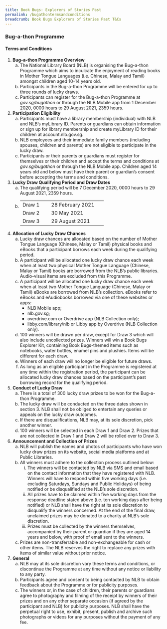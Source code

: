 ```yaml
---
title: Book Bugs: Explorers of Stories Past
permalink: /bugathontermsandconditions
breadcrumb: Book Bugs Explorers of Stories Past T&Cs
---
```


### Bug-a-thon Programme
#### Terms and Conditions

<ol>
                                <li>
                                    <strong>Bug-a-thon Programme Overview</strong>
                                    <ol style="list-style: lower-alpha;">
                                        <li>The National Library Board (NLB) is organising the Bug-a-thon Programme which aims to inculcate the enjoyment of reading books in Mother Tongue Languages (i.e. Chinese, Malay and Tamil) amongst children aged 10-14 years old.</li>
                                        <li>Participants in the Bug-a-thon Programme will be entered for up to three rounds of lucky draws.</li>
                                        <li>
                                            Participants can register for the Bug-a-thon Programme at 
                                            <em>gov.sg/bugathon</em>
                                             or through the NLB Mobile app from 1 December 2020, 0000 hours to 29 August 2021, 2359 hours.
                                        </li>
                                    </ol>
                                </li>
                                <li>
                                    <strong>Participation Eligibility</strong>
                                    <ol style="list-style: lower-alpha;">
                                        <li>Participants must have a library membership (individual) with NLB and NLB’s myLibrary ID. Parents or guardians can obtain information or sign up for library membership and create myLibrary ID for their children at account.nlb.gov.sg.</li>
                                        <li>NLB employees and their immediate family members (including spouses, children and parents) are not eligible to participate in the lucky draw.</li>
                                        <li>
                                            Participants or their parents or guardians must register for themselves or their children and accept the terms and conditions at 
                                            <em>gov.sg/bugathon</em>
                                             or through the NLB Mobile app. Children aged 14 years old and below must have their parent or guardian’s consent before accepting the terms and conditions.
                                        </li>
                                    </ol>
                                </li>
                                <li>
                                    <strong>Lucky Draw Qualifying Period and Draw Dates</strong>
                                    <ol style="list-style: lower-alpha;">
                                        <li>The qualifying period will be 7 December 2020, 0000 hours to 29 August 2021, 2359 hours.</li>
                                        <li>
                                            <table>
                                                <tbody>
                                                    <tr>
                                                        <td width="76">Draw 1</td>
                                                        <td width="160">28 February 2021</td>
                                                    </tr>
                                                    <tr>
                                                        <td width="76">Draw 2</td>
                                                        <td width="160">30 May 2021</td>
                                                    </tr>
                                                    <tr>
                                                        <td width="76">Draw 3</td>
                                                        <td width="160">29 August 2021</td>
                                                    </tr>
                                                </tbody>
                                            </table>
                                        </li>
                                    </ol>
                                </li>
                                <li>
                                    <strong>Allocation of Lucky Draw Chances </strong>
                                    <ol style="list-style: lower-alpha;">
                                        <li>Lucky draw chances are allocated based on the number of Mother Tongue Language (Chinese, Malay or Tamil) physical books and eBooks that a participant borrows each week during the qualifying period.</li>
                                        <li>A participant will be allocated one lucky draw chance each week when at least two physical Mother Tongue Language (Chinese, Malay or Tamil) books are borrowed from the NLB’s public libraries. Audio-visual items are excluded from this Programme.</li>
                                        <li>
                                            A participant will be allocated one lucky draw chance each week when at least two Mother Tongue Language (Chinese, Malay or Tamil) eBooks are borrowed from NLB’s collection. eBooks refer to eBooks and eAudiobooks borrowed via one of these websites or apps:
                                            <ul>
                                                <li>NLB Mobile app;</li>
                                                <li>nlb.gov.sg;</li>
                                                <li>overdrive.com or Overdrive app (NLB Collection only);</li>
                                                <li>libby.com/library/nlb or Libby app by Overdrive (NLB Collection only).</li>
                                            </ul>
                                        </li>
                                        <li>100 winners will be drawn per draw, except for Draw 3 which will also include uncollected prizes. Winners will win a Book Bugs Explorer Kit, containing Book Bugs-themed items such as notebooks, water bottles, enamel pins and plushies. Items will be different for each draw.</li>
                                        <li>Winners of each draw will no longer be eligible for future draws.</li>
                                        <li>As long as an eligible participant in the Programme is registered at any time within the registration period, the participant can be allocated lucky draw chances based on the participant’s past borrowing record for the qualifying period.</li>
                                    </ol>
                                </li>
                                <li>
                                    <strong>Conduct of Lucky Draw</strong>
                                    <ol style="list-style: lower-alpha;">
                                        <li>There is a total of 300 lucky draw prizes to be won for the Bug-a-thon Programme.</li>
                                        <li>The lucky draw will be conducted on the three dates shown in section 3. NLB shall not be obliged to entertain any queries or appeals on the lucky draw outcomes.</li>
                                        <li>If there are disqualifications, NLB may, at its sole discretion, pick another winner.</li>
                                        <li>100 winners will be selected in each Draw 1 and Draw 2. Prizes that are not collected in Draw 1 and Draw 2 will be rolled over to Draw 3.</li>
                                    </ol>
                                </li>
                                <li>
                                    <strong>Announcement and Collection of Prizes</strong>
                                    <ol style="list-style: lower-alpha;">
                                        <li>NLB will publish the names and photos of participants who have won lucky draw prizes on its website, social media platforms and at Public Libraries.</li>
                                        <li>
                                            All winners must adhere to the collection process outlined below:
                                            <ol style="list-style: lower-roman;">
                                                <li>The winners will be contacted by NLB via SMS and email based on the contact information that they have registered with NLB. Winners will have to respond within five working days (i.e. excluding Saturdays, Sundays and Public Holidays) of being notified or be disqualified at the NLB’s sole discretion.</li>
                                                <li>All prizes have to be claimed within five working days from the response deadline stated above (i.e. ten working days after being notified) or NLB shall have the right at its sole discretion to disqualify the winners concerned. At the end of the final draw, unclaimed prizes may be donated to a charity at NLB’s sole discretion.</li>
                                                <li>Prizes must be collected by the winners themselves, accompanied by their parent or guardian if they are aged 14 years and below, with proof of email sent to the winners.</li>
                                            </ol>
                                        </li>
                                        <li>Prizes are non-transferrable and non-exchangeable for cash or other items. The NLB reserves the right to replace any prizes with items of similar value without prior notice.</li>
                                    </ol>
                                </li>
                                <li>
                                    <strong>General</strong>
                                    <ol style="list-style: lower-alpha;">
                                        <li>NLB may at its sole discretion vary these terms and conditions, or discontinue the Programme at any time without any notice or liability to any party.</li>
                                        <li>Participants agree and consent to being contacted by NLB to obtain feedback about the Programme or for publicity purposes.</li>
                                        <li>The winners or, in the case of children, their parents or guardians agree to photography and filming of the receipt by winners of their prizes and on any other separate occasion (if agreed by the participant and NLB) for publicity purposes. NLB shall have the perpetual right to use, exhibit, present, publish and archive such photographs or videos for any purposes without the payment of any fee.</li>
                                    </ol>
                                </li>
                            </ol>
